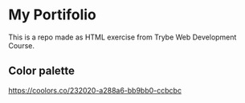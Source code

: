 # My Portifolio

This is a repo made as HTML exercise from Trybe Web Development Course.   

## Color palette
https://coolors.co/232020-a288a6-bb9bb0-ccbcbc